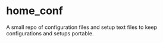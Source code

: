 # home_conf
A small repo of configuration files and setup text files to keep configurations and setups portable.
